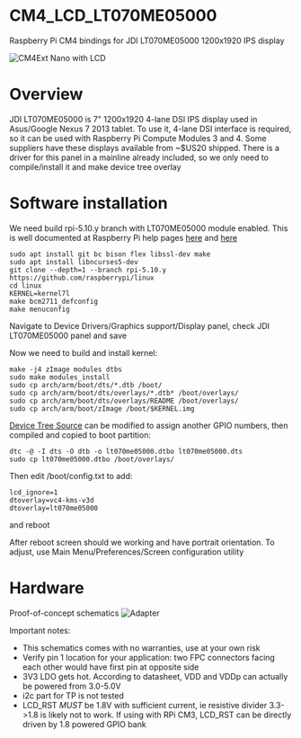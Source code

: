 # CM4_LCD_LT070ME05000
Raspberry Pi CM4 bindings for JDI LT070ME05000 1200x1920 IPS display

![CM4Ext Nano with LCD](https://raw.githubusercontent.com/harlab/CM4_LCD_LT070ME05000/main/Documentation/CM4ExtNano_JDI1.jpeg)

# Overview
JDI LT070ME05000 is 7" 1200x1920 4-lane DSI IPS display used in Asus/Google Nexus 7 2013 tablet. To use it, 4-lane DSI interface is required, so it can be used with Raspberry Pi Compute Modules 3 and 4.
Some suppliers have these displays available from ~$US20 shipped.
There is a driver for this panel in a mainline already included, so we only need to compile/install it and make device tree overlay

# Software installation
We need build rpi-5.10.y branch with LT070ME05000 module enabled. This is well documented at Raspberry Pi help pages [here](https://www.raspberrypi.org/documentation/linux/kernel/building.md) and [here](https://www.raspberrypi.org/documentation/linux/kernel/configuring.md)

```
sudo apt install git bc bison flex libssl-dev make
sudo apt install libncurses5-dev
git clone --depth=1 --branch rpi-5.10.y https://github.com/raspberrypi/linux
cd linux
KERNEL=kernel7l
make bcm2711_defconfig
make menuconfig
```
Navigate to Device Drivers/Graphics support/Display panel, check JDI LT070ME05000 panel and save

Now we need to build and install kernel:
```
make -j4 zImage modules dtbs
sudo make modules_install
sudo cp arch/arm/boot/dts/*.dtb /boot/
sudo cp arch/arm/boot/dts/overlays/*.dtb* /boot/overlays/
sudo cp arch/arm/boot/dts/overlays/README /boot/overlays/
sudo cp arch/arm/boot/zImage /boot/$KERNEL.img
```

[Device Tree Source](https://github.com/harlab/CM4_LCD_LT070ME05000/blob/main/dt_overlay/lt070me05000.dts) can be modified to assign another GPIO numbers, then compiled and copied to boot partition:
```
dtc -@ -I dts -O dtb -o lt070me05000.dtbo lt070me05000.dts
sudo cp lt070me05000.dtbo /boot/overlays/
```

Then edit /boot/config.txt to add:
```
lcd_ignore=1
dtoverlay=vc4-kms-v3d
dtoverlay=lt070me05000
```
and reboot

After reboot screen should we working and have portrait orientation. To adjust, use Main Menu/Preferences/Screen configuration utility

# Hardware
Proof-of-concept schematics
![Adapter](https://raw.githubusercontent.com/harlab/CM4_LCD_LT070ME05000/main/Documentation/adapter.jpg)

Important notes:
- This schematics comes with no warranties, use at your own risk
- Verify pin 1 location for your application: two FPC connectors facing each other would have first pin at opposite side
- 3V3 LDO gets hot. According to datasheet, VDD and VDDp can actually be powered from 3.0-5.0V
- i2c part for TP is not tested
- LCD_RST *MUST* be 1.8V with sufficient current, ie resistive divider 3.3->1.8 is likely not to work. If using with RPi CM3, LCD_RST can be directly driven by 1.8 powered GPIO bank
